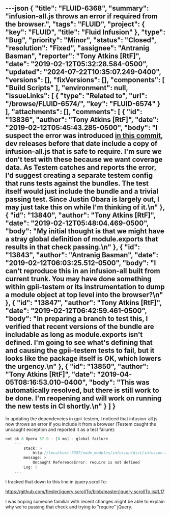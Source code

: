 ---json
{
  "title": "FLUID-6368",
  "summary": "infusion-all.js throws an error if required from the browser.",
  "tags": "FLUID",
  "project": {
    "key": "FLUID",
    "title": "Fluid Infusion"
  },
  "type": "Bug",
  "priority": "Minor",
  "status": "Closed",
  "resolution": "Fixed",
  "assignee": "Antranig Basman",
  "reporter": "Tony Atkins [RtF]",
  "date": "2019-02-12T05:32:28.584-0500",
  "updated": "2024-07-22T10:35:07.249-0400",
  "versions": [],
  "fixVersions": [],
  "components": [
    "Build Scripts"
  ],
  "environment": null,
  "issueLinks": [
    {
      "type": "Related to",
      "url": "/browse/FLUID-6574/",
      "key": "FLUID-6574"
    }
  ],
  "attachments": [],
  "comments": [
    {
      "id": "13836",
      "author": "Tony Atkins [RtF]",
      "date": "2019-02-12T05:45:43.285-0500",
      "body": "I suspect the error was introduced [in this commit](https://github.com/fluid-project/infusion/commit/8ecfb480779a593a159979d44d67bb4a635da2cd#diff-b9cfc7f2cdf78a7f4b91a753d10865a2), dev releases before that date include a copy of infusion-all.js that is safe to require.  I'm sure we don't test with these because we want coverage data.   As Testem catches and reports the error, I'd suggest creating a separate testem config that runs tests against the bundles.  The test itself would just include the bundle and a trivial passing test.  Since Justin Obara is largely out, I may just take this on while I'm thinking of it.\n"
    },
    {
      "id": "13840",
      "author": "Tony Atkins [RtF]",
      "date": "2019-02-12T05:48:04.469-0500",
      "body": "My initial thought is that we might have a stray global definition of module.exports that results in that check passing.\n"
    },
    {
      "id": "13843",
      "author": "Antranig Basman",
      "date": "2019-02-12T06:03:25.512-0500",
      "body": "I can't reproduce this in an infusion-all built from current trunk. You may have done something within gpii-testem or its instrumentation to dump a module object at top level into the browser?\n"
    },
    {
      "id": "13847",
      "author": "Tony Atkins [RtF]",
      "date": "2019-02-12T06:42:59.461-0500",
      "body": "In preparing a branch to test this, I verified that recent versions of the bundle are includable as long as module.exports isn't defined.  I'm going to see what's defining that and causing the gpii-testem tests to fail, but it looks like the package itself is OK, which lowers the urgency.\n"
    },
    {
      "id": "13850",
      "author": "Tony Atkins [RtF]",
      "date": "2019-04-05T08:16:53.010-0400",
      "body": "This was automatically resolved, but there is still work to be done.  I'm reopening and will work on running the new tests in CI shortly.\n"
    }
  ]
}
---
In updating the dependencies in gpii-testem, I noticed that infusion-all.js now throws an error if you include it from a browser (Testem caught the uncaught exception and reported it as a test failure):

```java
not ok 8 Opera 57.0 - [0 ms] - global failure
    ---
        stack: >
            http://localhost:7357/node_modules/infusion/dist/infusion-all.js:45605
        message: >
            Uncaught ReferenceError: require is not defined
        Log: |
    ...
```

I tracked that down to this line in jquery.scrollTo:

<https://github.com/flesler/jquery.scrollTo/blob/master/jquery.scrollTo.js#L17>

I was hoping someone familiar with recent changes might be able to explain why we're passing that check and trying to "require" jQuery.

        
